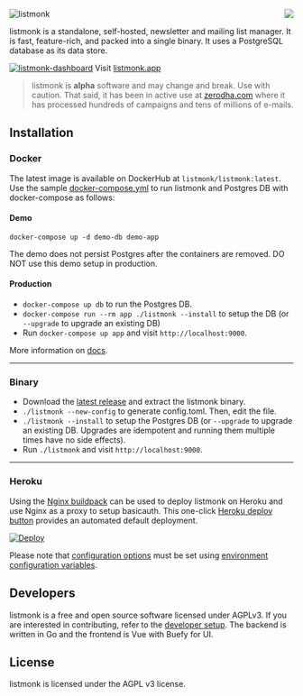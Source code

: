 <a href="https://zerodha.tech"><img src="https://zerodha.tech/static/images/github-badge.svg" align="right" /></a>

![listmonk](https://user-images.githubusercontent.com/547147/89733021-43fbf700-da70-11ea-82e4-e98cb5010257.png)

listmonk is a standalone, self-hosted, newsletter and mailing list manager. It is fast, feature-rich, and packed into a single binary. It uses a PostgreSQL database as its data store.

[![listmonk-dashboard](https://user-images.githubusercontent.com/547147/89733057-87566580-da70-11ea-8160-855f6f046a55.png)](https://listmonk.app)
Visit [listmonk.app](https://listmonk.app)

> listmonk is **alpha** software and may change and break. Use with caution. That said, it has been in active use at [zerodha.com](https://zerodha.com) where it has processed hundreds of campaigns and tens of millions of e-mails.

## Installation

### Docker

The latest image is available on DockerHub at `listmonk/listmonk:latest`. Use the sample [docker-compose.yml](https://github.com/knadh/listmonk/blob/master/docker-compose.yml) to run listmonk and Postgres DB with docker-compose as follows:

#### Demo
`docker-compose up -d demo-db demo-app`

The demo does not persist Postgres after the containers are removed. DO NOT use this demo setup in production.

#### Production
- `docker-compose up db` to run the Postgres DB.
- `docker-compose run --rm app ./listmonk --install` to setup the DB (or `--upgrade` to upgrade an existing DB)
- Run `docker-compose up app` and visit `http://localhost:9000`.

More information on [docs](https://listmonk.app/docs).

__________________

### Binary
- Download the [latest release](https://github.com/knadh/listmonk/releases) and extract the listmonk binary.
- `./listmonk --new-config` to generate config.toml. Then, edit the file.
- `./listmonk --install` to setup the Postgres DB (or `--upgrade` to upgrade an existing DB. Upgrades are idempotent and running them multiple times have no side effects).
- Run `./listmonk` and visit `http://localhost:9000`.

__________________

### Heroku 

Using the [Nginx buildpack](https://github.com/heroku/heroku-buildpack-nginx) can be used to deploy listmonk on Heroku and use Nginx as a proxy to setup basicauth. 
This one-click [Heroku deploy button](https://github.com/bumi/listmonk-heroku) provides an automated default deployment.

[![Deploy](https://www.herokucdn.com/deploy/button.svg)](https://heroku.com/deploy?template=https://github.com/bumi/listmonk-heroku)

Please note that [configuration options](https://listmonk.app/docs/configuration) must be set using [environment configuration variables](https://devcenter.heroku.com/articles/config-vars).



## Developers
listmonk is a free and open source software licensed under AGPLv3. If you are interested in contributing, refer to the [developer setup](https://listmonk.app/docs/developer-setup). The backend is written in Go and the frontend is Vue with Buefy for UI. 


## License
listmonk is licensed under the AGPL v3 license.
